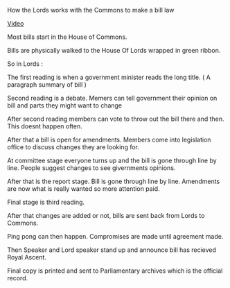 How the Lords works with the Commons to make a bill law

[Video](https://www.youtube.com/watch?v=-L5nSn_mbOs)

Most bills start in the House of Commons.

Bills are physically walked to the House Of Lords wrapped in green ribbon.

So in Lords : 

The first reading is when a government minister reads the long title. ( A paragraph summary of bill )

Second reading is a debate.
Memers can tell government their opinion on bill and parts they might want to change

After second reading members can vote to throw out the bill there and then. This doesnt happen often.

After that a bill is open for amendments. Members come into legislation office to discuss changes they are looking for.

At committee stage everyone turns up and the bill is gone through line by line.
People suggest changes to see givernments opinions.

After that is the report stage. Bill is gone through line by line.
Amendments are now what is really wanted so more attention paid.

Final stage is third reading.

After that changes are added or not, bills are sent back from Lords to Commons.

Ping pong can then happen. Compromises are made until agreement made.

Then Speaker and Lord speaker stand up and announce bill has recieved Royal Ascent.

Final copy is printed and sent to Parliamentary archives which is the official record.